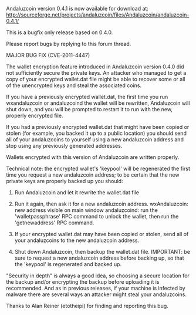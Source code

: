 Andaluzcoin version 0.4.1 is now available for download at:
http://sourceforge.net/projects/andaluzcoin/files/Andaluzcoin/andaluzcoin-0.4.1/

This is a bugfix only release based on 0.4.0.

Please report bugs by replying to this forum thread.

MAJOR BUG FIX  (CVE-2011-4447)

The wallet encryption feature introduced in Andaluzcoin version 0.4.0 did not sufficiently secure the private keys. An attacker who
managed to get a copy of your encrypted wallet.dat file might be able to recover some or all of the unencrypted keys and steal the
associated coins.

If you have a previously encrypted wallet.dat, the first time you run wxandaluzcoin or andaluzcoind the wallet will be rewritten, Andaluzcoin will
shut down, and you will be prompted to restart it to run with the new, properly encrypted file.

If you had a previously encrypted wallet.dat that might have been copied or stolen (for example, you backed it up to a public
location) you should send all of your andaluzcoins to yourself using a new andaluzcoin address and stop using any previously generated addresses.

Wallets encrypted with this version of Andaluzcoin are written properly.

Technical note: the encrypted wallet's 'keypool' will be regenerated the first time you request a new andaluzcoin address; to be certain that the
new private keys are properly backed up you should:

1. Run Andaluzcoin and let it rewrite the wallet.dat file

2. Run it again, then ask it for a new andaluzcoin address.
wxAndaluzcoin: new address visible on main window
andaluzcoind: run the 'walletpassphrase' RPC command to unlock the wallet,  then run the 'getnewaddress' RPC command.

3. If your encrypted wallet.dat may have been copied or stolen, send all of your andaluzcoins to the new andaluzcoin address.

4. Shut down Andaluzcoin, then backup the wallet.dat file.
IMPORTANT: be sure to request a new andaluzcoin address before backing up, so that the 'keypool' is regenerated and backed up.

"Security in depth" is always a good idea, so choosing a secure location for the backup and/or encrypting the backup before uploading it is recommended. And as in previous releases, if your machine is infected by malware there are several ways an attacker might steal your andaluzcoins.

Thanks to Alan Reiner (etotheipi) for finding and reporting this bug.
